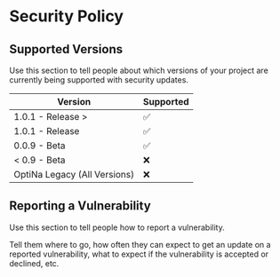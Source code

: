 # Security Policy

## Supported Versions

Use this section to tell people about which versions of your project are
currently being supported with security updates.

| Version | Supported          |
| ------- | ------------------ |
| 1.0.1 - Release >| :white_check_mark: |
| 1.0.1 - Release  | :white_check_mark: |
| 0.0.9 - Beta   | :white_check_mark: |
| < 0.9 - Beta   | :x:                |
| OptiNa Legacy (All Versions)  | :x:                |
## Reporting a Vulnerability

Use this section to tell people how to report a vulnerability.

Tell them where to go, how often they can expect to get an update on a
reported vulnerability, what to expect if the vulnerability is accepted or
declined, etc.
